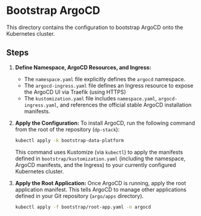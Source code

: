 # Bootstrap ArgoCD

This directory contains the configuration to bootstrap ArgoCD onto the Kubernetes cluster.

## Steps

1.  **Define Namespace, ArgoCD Resources, and Ingress:**
    - The `namespace.yaml` file explicitly defines the `argocd` namespace.
    - The `argocd-ingress.yaml` file defines an Ingress resource to expose the ArgoCD UI via Traefik (using HTTPS) 
    - The `kustomization.yaml` file includes `namespace.yaml`, `argocd-ingress.yaml`, and references the official stable ArgoCD installation manifests.

2.  **Apply the Configuration:**
    To install ArgoCD, run the following command from the root of the repository (`dp-stack`):
    ```bash
    kubectl apply -k bootstrap-data-platform
    ```
    This command uses Kustomize (via `kubectl`) to apply the manifests defined in `bootstrap/kustomization.yaml` (including the namespace, ArgoCD manifests, and the Ingress) to your currently configured Kubernetes cluster.

3.  **Apply the Root Application:**
    Once ArgoCD is running, apply the root application manifest. This tells ArgoCD to manage other applications defined in your Git repository (`argo/apps` directory).
    ```bash
    kubectl apply -f bootstrap/root-app.yaml -n argocd
    ```
